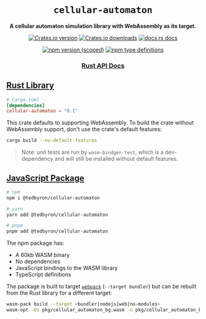 <div align="center">
  <h1><code>cellular-automaton</code></h1>

  <p>
    <strong>A cellular automaton simulation library with WebAssembly as its target.</strong>
  </p>

  <p>
    <a href="https://crates.io/crates/cellular-automaton"><img alt="Crates.io version" src="https://img.shields.io/crates/v/cellular-automaton?style=flat-square&logo=rust"></a>
    <a href="https://crates.io/crates/cellular-automaton"><img alt="Crates.io downloads" src="https://img.shields.io/crates/d/cellular-automaton?style=flat-square&label=crates.io downloads"></a>
    <a href="https://docs.rs/cellular-automaton"><img src="https://img.shields.io/badge/docs.rs-latest-blue.svg?style=flat-square" alt="docs.rs docs" /></a>
  </p>

  <p>
    <a href="https://www.npmjs.com/package/@tedbyron/cellular-automaton"><img alt="npm version (scoped)" src="https://img.shields.io/npm/v/@tedbyron/cellular-automaton?style=flat-square&logo=npm"></a>
    <a href="https://www.npmjs.com/package/@tedbyron/cellular-automaton"><img alt="npm type definitions" src="https://img.shields.io/npm/types/@tedbyron/cellular-automaton?style=flat-square"></a>
  </p>

  <h3>
    <a href="https://docs.rs/cellular-automaton">Rust API Docs</a>
  </h3>
</div>

## [Rust Library](https://crates.io/crates/cellular-automaton)

```toml
# Cargo.toml
[dependencies]
cellular-automaton = "0.1"
```

This crate defaults to supporting WebAssembly. To build the crate without WebAssembly support, don't use the crate's default features:

```sh
cargo build --no-default-features
```

> Note: unit tests are run by `wasm-bindgen-test`, which is a dev-dependency and will still be installed without default features.

## [JavaScript Package](https://www.npmjs.com/package/@tedbyron/cellular-automaton)

```sh
# npm
npm i @tedbyron/cellular-automaton

# yarn
yarn add @tedbyron/cellular-automaton

# pnpm
pnpm add @tedbyron/cellular-automaton
```

The npm package has:

-   A 60kb WASM binary
-   No dependencies
-   JavaScript bindings to the WASM library
-   TypeScript definitions

The package is built to target [`webpack`](https://webpack.js.org/) (`--target bundler`) but can be rebuilt from the Rust library for a different target:

```sh
wasm-pack build --target <bundler|nodejs|web|no-modules>
wasm-opt -Os pkg/cellular_automaton_bg.wasm -o pkg/cellular_automaton_bg.wasm
```

